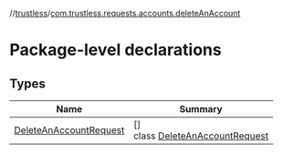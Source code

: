 //[trustless](../../index.md)/[com.trustless.requests.accounts.deleteAnAccount](index.md)

# Package-level declarations

## Types

| Name | Summary |
|---|---|
| [DeleteAnAccountRequest](-delete-an-account-request/index.md) | []<br>class [DeleteAnAccountRequest](-delete-an-account-request/index.md) |
